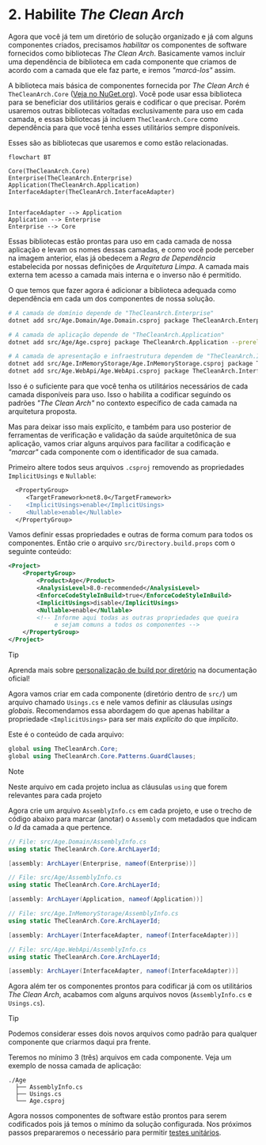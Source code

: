 # 2. Habilite _The Clean Arch_

Agora que você já tem um diretório de solução organizado e já com alguns componentes criados, precisamos _habilitar_ os componentes de software fornecidos como bibliotecas _The Clean Arch_. Basicamente vamos incluir uma dependência de biblioteca em cada componente que criamos de acordo com a camada que ele faz parte, e iremos _"marcá-los"_ assim.

A biblioteca mais básica de componentes fornecida por _The Clean Arch_ é `TheCleanArch.Core` ([Veja no NuGet.org][CORE_ON_NUGETORG]). Você pode usar essa biblioteca para se beneficiar dos utilitários gerais e codificar o que precisar. Porém usaremos outras bibliotecas voltadas exclusivamente para uso em cada camada, e essas bibliotecas já incluem `TheCleanArch.Core` como dependência para que você tenha esses utilitários sempre disponíveis.

Esses são as bibliotecas que usaremos e como estão relacionadas.
```mermaid
flowchart BT

Core(TheCleanArch.Core)
Enterprise(TheCleanArch.Enterprise)
Application(TheCleanArch.Application)
InterfaceAdapter(TheCleanArch.InterfaceAdapter)


InterfaceAdapter --> Application
Application --> Enterprise
Enterprise --> Core
```

Essas bibliotecas estão prontas para uso em cada camada de nossa aplicação e levam os nomes dessas camadas, e como você pode perceber na imagem anterior, elas já obedecem a _Regra de Dependência_ estabelecida por nossas definições de _Arquitetura Limpa_. A camada mais externa tem acesso a camada mais interna e o inverso não é permitido.

O que temos que fazer agora é adicionar a biblioteca adequada como dependência em cada um dos componentes de nossa solução.

```sh
# A camada de domínio depende de "TheCleanArch.Enterprise"
dotnet add src/Age.Domain/Age.Domain.csproj package TheCleanArch.Enterprise --prerelease

# A camada de aplicação depende de "TheCleanArch.Application"
dotnet add src/Age/Age.csproj package TheCleanArch.Application --prerelease

# A camada de apresentação e infraestrutura dependem de "TheCleanArch.InterfaceAdapter"
dotnet add src/Age.InMemoryStorage/Age.InMemoryStorage.csproj package TheCleanArch.InterfaceAdapter --prerelease
dotnet add src/Age.WebApi/Age.WebApi.csproj package TheCleanArch.InterfaceAdapter --prerelease
```

Isso é o suficiente para que você tenha os utilitários necessários de cada camada disponíveis para uso. Isso o habilita a codificar seguindo os padrões _"The Clean Arch"_ no contexto específico de cada camada na arquitetura proposta.

Mas para deixar isso mais explícito, e também para uso posterior de ferramentas de verificação e validação da saúde arquitetônica de sua aplicação, vamos criar alguns arquivos para facilitar a codificação e _"marcar"_ cada componente com o identificador de sua camada.

Primeiro altere todos seus arquivos `.csproj` removendo as propriedades `ImplicitUsings` e `Nullable`:
```diff
  <PropertyGroup>
     <TargetFramework>net8.0</TargetFramework>
-    <ImplicitUsings>enable</ImplicitUsings>
-    <Nullable>enable</Nullable>
  </PropertyGroup>
```

Vamos definir essas propriedades e outras de forma comum para todos os componentes. Então crie o arquivo `src/Directory.build.props` com o seguinte conteúdo:
```xml
<Project>
    <PropertyGroup>
        <Product>Age</Product>
        <AnalysisLevel>8.0-recommended</AnalysisLevel>
        <EnforceCodeStyleInBuild>true</EnforceCodeStyleInBuild>
        <ImplicitUsings>disable</ImplicitUsings>
        <Nullable>enable</Nullable>
        <!-- Informe aqui todas as outras propriedades que queira
             e sejam comuns a todos os componentes -->
    </PropertyGroup>
</Project>
```

> [!TIP]
> Aprenda mais sobre [personalização de build por diretório][CUSTOMIZE_BYDIRECTORY] na documentação oficial!

Agora vamos criar em cada componente (diretório dentro de `src/`) um arquivo chamado `Usings.cs` e nele vamos definir as cláusulas _usings globais_. Recomendamos essa abordagem do que apenas habilitar a propriedade `<ImplicitUsings>` para ser mais _explícito_ do que _implícito_.

Este é o conteúdo de cada arquivo:
```cs
global using TheCleanArch.Core;
global using TheCleanArch.Core.Patterns.GuardClauses;
```

> [!NOTE]
> Neste arquivo em cada projeto inclua as cláusulas `using` que forem relevantes para cada projeto

Agora crie um arquivo `AssemblyInfo.cs` em cada projeto, e use o trecho de código abaixo para marcar (anotar) o `Assembly` com metadados que indicam o _Id_ da camada a que pertence.

```cs
// File: src/Age.Domain/AssemblyInfo.cs
using static TheCleanArch.Core.ArchLayerId;

[assembly: ArchLayer(Enterprise, nameof(Enterprise))]
```

```cs
// File: src/Age/AssemblyInfo.cs
using static TheCleanArch.Core.ArchLayerId;

[assembly: ArchLayer(Application, nameof(Application))]
```

```cs
// File: src/Age.InMemoryStorage/AssemblyInfo.cs
using static TheCleanArch.Core.ArchLayerId;

[assembly: ArchLayer(InterfaceAdapter, nameof(InterfaceAdapter))]
```

```cs
// File: src/Age.WebApi/AssemblyInfo.cs
using static TheCleanArch.Core.ArchLayerId;

[assembly: ArchLayer(InterfaceAdapter, nameof(InterfaceAdapter))]
```

Agora além ter os componentes prontos para codificar já com os utilitários _The Clean Arch_, acabamos com alguns arquivos novos (`AssemblyInfo.cs` e `Usings.cs`).

> [!TIP]
> Podemos considerar esses dois novos arquivos como padrão para qualquer componente que criarmos daqui pra frente.

Teremos no mínimo 3 (três) arquivos em cada componente. Veja um exemplo de nossa camada de aplicação:
```console
./Age
  ├── AssemblyInfo.cs
  ├── Usings.cs
  └── Age.csproj
```

Agora nossos componentes de software estão prontos para serem codificados pois já temos o mínimo da solução configurada. Nos próximos passos prepararemos o necessário para permitir [testes unitários][UNIT_TEST].

<!-- links -->
[CORE_ON_NUGETORG]: https://www.nuget.org/packages/TheCleanArch.Core#readme-body-tab
[CUSTOMIZE_BYDIRECTORY]: https://learn.microsoft.com/pt-br/visualstudio/msbuild/customize-by-directory
[UNIT_TEST]: https://en.wikipedia.org/wiki/Unit_testing